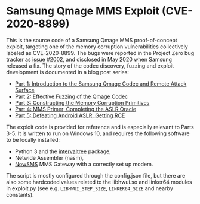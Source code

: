 # Samsung Qmage MMS Exploit (CVE-2020-8899)

This is the source code of a Samsung Qmage MMS proof-of-concept exploit, targeting one of the memory corruption vulnerabilities collectively labeled as CVE-2020-8899. The bugs were reported in the Project Zero bug tracker as [issue #2002](https://bugs.chromium.org/p/project-zero/issues/detail?id=2002), and disclosed in May 2020 when Samsung released a fix. The story of the codec discovery, fuzzing and exploit development is documented in a blog post series:

* [Part 1: Introduction to the Samsung Qmage Codec and Remote Attack Surface](https://googleprojectzero.blogspot.com/2020/07/mms-exploit-part-1-introduction-to-qmage.html)
* [Part 2: Effective Fuzzing of the Qmage Codec](https://googleprojectzero.blogspot.com/2020/07/mms-exploit-part-2-effective-fuzzing-qmage.html)
* [Part 3: Constructing the Memory Corruption Primitives](https://googleprojectzero.blogspot.com/2020/07/mms-exploit-part-3-constructing-primitives.html)
* [Part 4: MMS Primer, Completing the ASLR Oracle](https://googleprojectzero.blogspot.com/2020/08/mms-exploit-part-4-completing-aslr-oracle.html)
* [Part 5: Defeating Android ASLR, Getting RCE](https://googleprojectzero.blogspot.com/2020/08/mms-exploit-part-5-defeating-aslr-getting-rce.html)

The exploit code is provided for reference and is especially relevant to Parts 3-5. It is written to run on Windows 10, and requires the following software to be locally installed:

* Python 3 and the [intervaltree](https://pypi.org/project/intervaltree/) package,
* Netwide Assembler (nasm),
* [NowSMS](https://www.nowsms.com/) MMS Gateway with a correctly set up modem.

The script is mostly configured through the config.json file, but there are also some hardcoded values related to the libhwui.so and linker64 modules in exploit.py (see e.g. `LIBHWUI_STEP_SIZE`, `LINKER64_SIZE` and nearby constants).